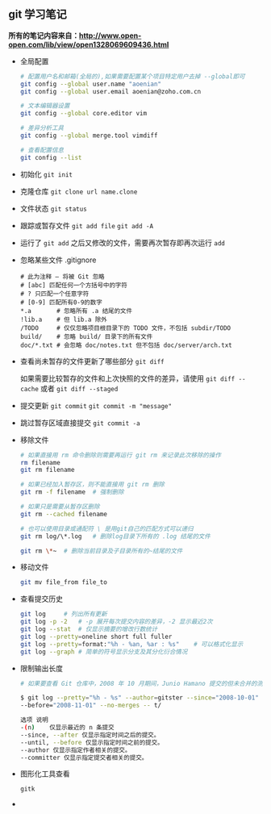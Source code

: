 ## git 学习笔记

**所有的笔记内容来自：http://www.open-open.com/lib/view/open1328069609436.html**

+ 全局配置

    ```bash   
    # 配置用户名和邮箱(全局的),如果需要配置某个项目特定用户去掉 --global即可
    git config --global user.name "aoenian"
    git config --global user.email aoenian@zoho.com.cn

    # 文本编辑器设置
    git config --global core.editor vim

    # 差异分析工具
    git config --global merge.tool vimdiff

    # 查看配置信息
    git config --list
    ```

+ 初始化 `git init`

+ 克隆仓库 `git clone url name.clone`

+ 文件状态 `git status`

+ 跟踪或暂存文件 `git add file` `git add -A`

+ 运行了 `git add` 之后又修改的文件，需要再次暂存即再次运行 `add`

+ 忽略某些文件 .gitignore

    ```
    # 此为注释 – 将被 Git 忽略
    # [abc] 匹配任何一个方括号中的字符
    # ? 只匹配一个任意字符
    # [0-9] 匹配所有0-9的数字
    *.a       # 忽略所有 .a 结尾的文件
    !lib.a    # 但 lib.a 除外
    /TODO     # 仅仅忽略项目根目录下的 TODO 文件，不包括 subdir/TODO
    build/    # 忽略 build/ 目录下的所有文件
    doc/*.txt # 会忽略 doc/notes.txt 但不包括 doc/server/arch.txt
    ```

+ 查看尚未暂存的文件更新了哪些部分 `git diff`
    
    如果需要比较暂存的文件和上次快照的文件的差异，请使用 `git diff --cache`
或者 `git diff --staged`

+ 提交更新 `git commit` `git commit -m "message"`

+ 跳过暂存区域直接提交 `git commit -a`

+ 移除文件

    ```bash
    # 如果直接用 rm 命令删除则需要再运行 git rm 来记录此次移除的操作
    rm filename
    git rm filename
    
    # 如果已经加入暂存区，则不能直接用 git rm 删除
    git rm -f filename  # 强制删除

    # 如果只是需要从暂存区删除
    git rm --cached filename

    # 也可以使用目录或通配符 \ 是用git自己的匹配方式可以递归
    git rm log/\*.log   # 删除log目录下所有的 .log 结尾的文件

    git rm \*~  # 删除当前目录及子目录所有的~结尾的文件
    ```

+ 移动文件

    ```sh
    git mv file_from file_to
    ```

+ 查看提交历史

    ```sh
    git log     # 列出所有更新
    git log -p -2   # -p 展开每次提交内容的差异，-2 显示最近2次
    git log --stat  # 仅显示摘要的增改行数统计
    git log --pretty=oneline short full fuller
    git log --pretty=format:"%h - %an, %ar : %s"    # 可以格式化显示
    git log --graph # 简单的符号显示分支及其分化衍合情况
    ```

+ 限制输出长度

    ```sh
    # 如果要查看 Git 仓库中，2008 年 10 月期间，Junio Hamano 提交的但未合并的测试脚本（位于项目的 t/ 目录下的文件），可以用下面的查询命令：

    $ git log --pretty="%h - %s" --author=gitster --since="2008-10-01" \
   --before="2008-11-01" --no-merges -- t/

    选项 说明
    -(n)	仅显示最近的 n 条提交
    --since, --after 仅显示指定时间之后的提交。
    --until, --before 仅显示指定时间之前的提交。
    --author 仅显示指定作者相关的提交。
    --committer 仅显示指定提交者相关的提交。
    ```

+ 图形化工具查看

    `gitk`

+ 

   







